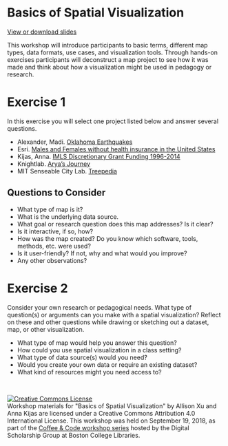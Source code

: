 # Basics of Spatial Visualization
[View or download slides](/BasicsSpatialVisualization_v2.pdf)

This workshop will introduce participants to basic terms, different map types, data formats, use cases, and visualization tools. Through hands-on exercises participants will deconstruct a map project to see how it was made and think about how a visualization might be used in pedagogy or research.

# Exercise 1
In this exercise you will select one project listed below and answer several questions.

- Alexander, Madi. [Oklahoma Earthquakes](http://madialexander.carto.com/viz/79d46fd8-f70f-11e3-93da-0e73339ffa50/public_map)
- Esri. [Males and Females without health insurance in the United States](https://arcg.is/LajuL) 
- Kijas, Anna. [IMLS Discretionary Grant Funding 1996-2014](https://public.tableau.com/views/IMLSDiscretionaryGrantFunding1996-2014/IMLSGrants1996-2014)
- Knightlab. [Arya’s Journey](https://storymap.knightlab.com/examples/aryas-journey/)
- MIT Senseable City Lab. [Treepedia](http://senseable.mit.edu/treepedia/cities/boston) 

## Questions to Consider

- What type of map is it? 
- What is the underlying data source.
- What goal or research question does this map addresses? Is it clear?
- Is it interactive, if so, how?
- How was the map created? Do you know which software, tools, methods, etc. were used?
- Is it user-friendly? If not, why and what would you improve?
- Any other observations?


# Exercise 2

Consider your own research or pedagogical needs. What type of question(s) or arguments can you make with a spatial visualization? Reflect on these and other questions while drawing or sketching out a dataset, map, or other visualization.

- What type of map would help you answer this question?
- How could you use spatial visualization in a class setting?
- What type of data source(s) would you need? 
- Would you create your own data or require an existing dataset?
- What kind of resources might you need access to?

<br />

<a rel="license" href="http://creativecommons.org/licenses/by/4.0/"><img alt="Creative Commons License" style="border-width:0" src="https://i.creativecommons.org/l/by/4.0/88x31.png" /></a><br />
Workshop materials for "Basics of Spatial Visualization" by Allison Xu and Anna Kijas are licensed under a Creative Commons Attribution 4.0 International License. This workshop was held on September 19, 2018, as part of the [Coffee & Code workshop series](https://ds.bc.edu/2018-fall-events/) hosted by the Digital Scholarship Group at Boston College Libraries.
